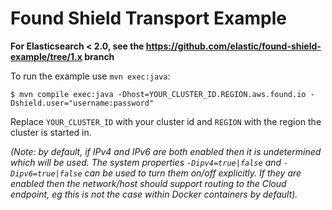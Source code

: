 # Found Shield Transport Example

**For Elasticsearch < 2.0, see the https://github.com/elastic/found-shield-example/tree/1.x branch**

To run the example use ``mvn exec:java``:

    $ mvn compile exec:java -Dhost=YOUR_CLUSTER_ID.REGION.aws.found.io -Dshield.user="username:password"

Replace `YOUR_CLUSTER_ID` with your cluster id and `REGION` with the region the cluster is started in.

_(Note: by default, if IPv4 and IPv6 are both enabled then it is undetermined which will be used. The system properties `-Dipv4=true|false` and `-Dipv6=true|false` can be used to turn them on/off explicitly. If they are enabled then the network/host should support routing to the Cloud endpoint, eg this is not the case within Docker containers by default)._

